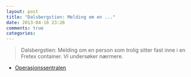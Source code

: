 ```yaml
---
layout: post
title: "Dalsbergstien: Melding om en ..."
date: 2013-04-16 23:26
comments: true
categories: 
---
```

> Dalsbergstien: Melding om en person som trolig sitter fast inne i en Fretex container. Vi undersøker nærmere.
- [Operasjonssentralen](http://twitter.com/oslopolitiops/statuses/324408398739296256)
